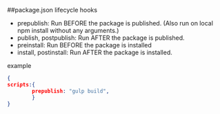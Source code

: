 ##package.json lifecycle hooks

- prepublish: Run BEFORE the package is published. (Also run on local npm install without any arguments.)
- publish, postpublish: Run AFTER the package is published.
- preinstall: Run BEFORE the package is installed
- install, postinstall: Run AFTER the package is installed.

example

```json
{
scripts:{
        prepublish: "gulp build",
        }
}
```

